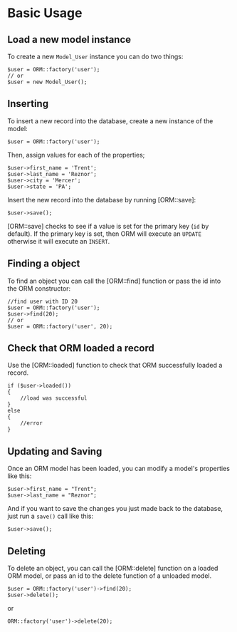 # Basic Usage

## Load a new model instance

To create a new `Model_User` instance you can do two things:

	$user = ORM::factory('user');
	// or
	$user = new Model_User();

## Inserting

To insert a new record into the database, create a new instance of the model:

	$user = ORM::factory('user');

Then, assign values for each of the properties;

	$user->first_name = 'Trent';
	$user->last_name = 'Reznor';
	$user->city = 'Mercer';
	$user->state = 'PA';

Insert the new record into the database by running [ORM::save]:

	$user->save();

[ORM::save] checks to see if a value is set for the primary key (`id` by default). If the primary key is set, then ORM will execute an `UPDATE` otherwise it will execute an `INSERT`.


## Finding a object

To find an object you can call the [ORM::find] function or pass the id into the ORM constructor:

	//find user with ID 20
	$user = ORM::factory('user');
	$user->find(20);
	// or
	$user = ORM::factory('user', 20);

## Check that ORM loaded a record

Use the [ORM::loaded] function to check that ORM successfully loaded a record.

	if ($user->loaded())
	{
		//load was successful
	}
	else
	{
		//error
	}

## Updating and Saving

Once an ORM model has been loaded, you can modify a model's properties like this:

	$user->first_name = "Trent";
	$user->last_name = "Reznor";

And if you want to save the changes you just made back to the database, just run a `save()` call like this:

	$user->save();



## Deleting


To delete an object, you can call the [ORM::delete] function on a loaded ORM model, or pass an id to the delete function of a unloaded model.

	$user = ORM::factory('user')->find(20);
	$user->delete();

or

	ORM::factory('user')->delete(20);

